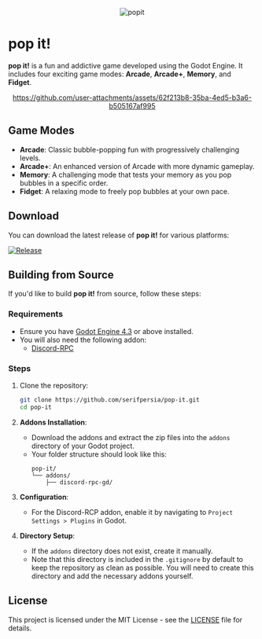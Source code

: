 <div align="center">
 
![popit](https://github.com/user-attachments/assets/b7cd3092-3075-4d1a-ab6d-5abbbc23f681)

</div>

# pop it!

**pop it!** is a fun and addictive game developed using the Godot Engine. It includes four exciting game modes: **Arcade**, **Arcade+**, **Memory**, and **Fidget**.

<div align="center">

https://github.com/user-attachments/assets/62f213b8-35ba-4ed5-b3a6-b505167af995

</div>

## Game Modes

- **Arcade**: Classic bubble-popping fun with progressively challenging levels.
- **Arcade+**: An enhanced version of Arcade with more dynamic gameplay.
- **Memory**: A challenging mode that tests your memory as you pop bubbles in a specific order.
- **Fidget**: A relaxing mode to freely pop bubbles at your own pace.

## Download

You can download the latest release of **pop it!** for various platforms:

[![Release](https://img.shields.io/github/release/serifpersia/pop-it.svg?style=flat-square)](https://github.com/serifpersia/pop-it/releases)

## Building from Source

If you'd like to build **pop it!** from source, follow these steps:

### Requirements

- Ensure you have [Godot Engine 4.3](https://godotengine.org/download) or above installed.
- You will also need the following addon:
  - [Discord-RPC](https://github.com/vaporvee/discord-rpc-godot/releases)

### Steps

1. Clone the repository:
   ```bash
   git clone https://github.com/serifpersia/pop-it.git
   cd pop-it
2. **Addons Installation**:
   - Download the addons and extract the zip files into the `addons` directory of your Godot project.
   - Your folder structure should look like this:
     ```
     pop-it/
     └── addons/
         ├── discord-rpc-gd/
     ```

3. **Configuration**:
   - For the Discord-RCP addon, enable it by navigating to `Project Settings > Plugins` in Godot.

4. **Directory Setup**:
   - If the `addons` directory does not exist, create it manually.
   - Note that this directory is included in the `.gitignore` by default to keep the repository as clean as possible. You will need to create this directory and add the necessary addons yourself.


## License

This project is licensed under the MIT License - see the [LICENSE](LICENSE) file for details.

